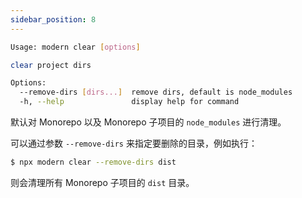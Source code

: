 ```yaml
---
sidebar_position: 8
---
```


```bash
Usage: modern clear [options]

clear project dirs

Options:
  --remove-dirs [dirs...]  remove dirs, default is node_modules
  -h, --help               display help for command
```

默认对 Monorepo 以及 Monorepo 子项目的 `node_modules` 进行清理。

可以通过参数 `--remove-dirs` 来指定要删除的目录，例如执行：

```bash
$ npx modern clear --remove-dirs dist
```

则会清理所有 Monorepo 子项目的 `dist` 目录。
